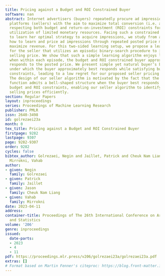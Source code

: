 ```yaml
---
title: Pricing against a Budget and ROI Constrained Buyer
software: nan
abstract: Internet advertisers (buyers) repeatedly procure ad impressions from ad
  platforms (sellers) with the aim to maximize total conversion (i.e. ad value) while
  respecting both budget and return-on-investment (ROI) constraints for efficient
  utilization of limited monetary resources. Facing such a constrained buyer who aims
  to learn her optimal strategy to acquire impressions, we study from a seller’s perspective
  how to learn and price ad impressions through repeated posted price mechanisms to
  maximize revenue. For this two-sided learning setup, we propose a learning algorithm
  for the seller that utilizes an episodic binary-search procedure to identify a revenue-optimal
  selling price. We show that such a simple learning algorithm enjoys low seller regret
  when within each episode, the budget and ROI constrained buyer approximately best
  responds to the posted price. We present simple yet natural buyer’s bidding algorithms
  under which the buyer approximately best responds while satisfying budget and ROI
  constraints, leading to a low regret for our proposed seller pricing algorithm.
  The design of our seller algorithm is motivated by the fact that the seller’s revenue
  function admits a bell-shaped structure when the buyer best responds to prices under
  budget and ROI constraints, enabling our seller algorithm to identify revenue-optimal
  selling prices efficiently.
section: Regular Papers
layout: inproceedings
series: Proceedings of Machine Learning Research
publisher: PMLR
issn: 2640-3498
id: golrezaei23a
month: 0
tex_title: Pricing against a Budget and ROI Constrained Buyer
firstpage: 9282
lastpage: 9307
page: 9282-9307
order: 9282
cycles: false
bibtex_author: Golrezaei, Negin and Jaillet, Patrick and Cheuk Nam Liang, Jason and
  Mirrokni, Vahab
author:
- given: Negin
  family: Golrezaei
- given: Patrick
  family: Jaillet
- given: Jason
  family: Cheuk Nam Liang
- given: Vahab
  family: Mirrokni
date: 2023-04-11
address:
container-title: Proceedings of The 26th International Conference on Artificial Intelligence
  and Statistics
volume: '206'
genre: inproceedings
issued:
  date-parts:
  - 2023
  - 4
  - 11
pdf: https://proceedings.mlr.press/v206/golrezaei23a/golrezaei23a.pdf
extras: []
# Format based on Martin Fenner's citeproc: https://blog.front-matter.io/posts/citeproc-yaml-for-bibliographies/
---
```

